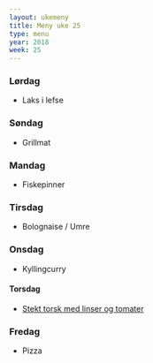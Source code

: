 ```yaml
---
layout: ukemeny
title: Meny uke 25
type: menu
year: 2018
week: 25
---
```


### Lørdag

- Laks i lefse

### Søndag

- Grillmat

### Mandag

- Fiskepinner

### Tirsdag

- Bolognaise / Umre

### Onsdag

- Kyllingcurry

#### Torsdag

- [Stekt torsk med linser og tomater](https://www.godt.no/#!/oppskrift/6738/stekt-torsk-med-linser-og-tomater)

### Fredag

- Pizza


